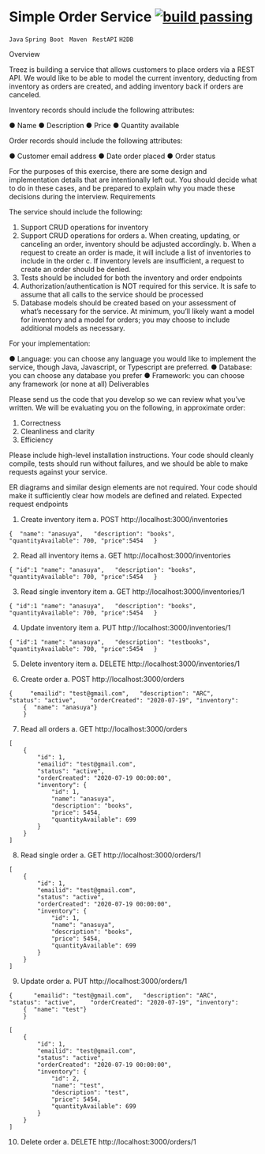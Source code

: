    # Simple Order Service  [![build passing](https://img.shields.io/badge/build-passing-brightgreen.svg?style=flat)](https://github.com/dwyl/esta/issues)
```Java``` ```Spring Boot``` ``` Maven``` ``` RestAPI``` ```H2DB```


Overview

Treez is building a service that allows customers to place orders via a REST API. We would like to be able to model the current inventory, deducting from inventory as orders are created, and adding inventory back if orders are canceled.

Inventory records should include the following attributes:

●	Name
●	Description
●	Price
●	Quantity available

Order records should include the following attributes:

●	Customer email address
●	Date order placed
●	Order status

For the purposes of this exercise, there are some design and implementation details that are intentionally left out. You should decide what to do in these cases, and be prepared to explain why you made these decisions during the interview.
Requirements

The service should include the following:

1.	Support CRUD operations for inventory
2.	Support CRUD operations for orders
a.	When creating, updating, or canceling an order, inventory should be adjusted accordingly.
b.	When a request to create an order is made, it will include a list of inventories to include in the order
c.	If inventory levels are insufficient, a request to create an order should be denied.
3.	Tests should be included for both the inventory and order endpoints
4.	Authorization/authentication is NOT required for this service. It is safe to assume that all calls to the service should be processed
5.	Database models should be created based on your assessment of what’s necessary for the service. At minimum, you’ll likely want a model for inventory and a model for orders; you may choose to include additional models as necessary.

For your implementation:

●	Language: you can choose any language you would like to implement the service, though Java, Javascript, or Typescript are preferred.
●	Database: you can choose any database you prefer
●	Framework: you can choose any framework (or none at all)
Deliverables

Please send us the code that you develop so we can review what you’ve written. We will be evaluating you on the following, in approximate order:

1.	Correctness
2.	Cleanliness and clarity
3.	Efficiency

Please include high-level installation instructions. Your code should cleanly compile, tests should run without failures, and we should be able to make requests against your service.

ER diagrams and similar design elements are not required. Your code should make it sufficiently clear how models are defined and related.
Expected request endpoints

1.	Create inventory item
a.	POST http://localhost:3000/inventories
```
{  "name": "anasuya",   "description": "books",    "quantityAvailable": 700, "price":5454   }

```
2.	Read all inventory items
a.	GET http://localhost:3000/inventories
```
{ "id":1 "name": "anasuya",   "description": "books",    "quantityAvailable": 700, "price":5454   }
```
3.	Read single inventory item
a.	GET http://localhost:3000/inventories/1

```
{ "id":1 "name": "anasuya",   "description": "books",    "quantityAvailable": 700, "price":5454   }
```

4.	Update inventory item
a.	PUT http://localhost:3000/inventories/1
```
{ "id":1 "name": "anasuya",   "description": "testbooks",    "quantityAvailable": 700, "price":5454   }
```
5.	Delete inventory item
a.	DELETE http://localhost:3000/inventories/1


6.	Create order
a.	POST http://localhost:3000/orders

```
{     "emailid": "test@gmail.com",   "description": "ARC",    "status": "active",    "orderCreated": "2020-07-19", "inventory":
    {  "name": "anasuya"}
    }

```
7.	Read all orders
a.	GET http://localhost:3000/orders
```
[
    {
        "id": 1,
        "emailid": "test@gmail.com",
        "status": "active",
        "orderCreated": "2020-07-19 00:00:00",
        "inventory": {
            "id": 1,
            "name": "anasuya",
            "description": "books",
            "price": 5454,
            "quantityAvailable": 699
        }
    }
]
```
8.	Read single order
a.	GET http://localhost:3000/orders/1

```
[
    {
        "id": 1,
        "emailid": "test@gmail.com",
        "status": "active",
        "orderCreated": "2020-07-19 00:00:00",
        "inventory": {
            "id": 1,
            "name": "anasuya",
            "description": "books",
            "price": 5454,
            "quantityAvailable": 699
        }
    }
]
```

9.	Update order
a.	PUT http://localhost:3000/orders/1

```
{      "emailid": "test@gmail.com",   "description": "ARC",    "status": "active",    "orderCreated": "2020-07-19", "inventory":
    {  "name": "test"}
    }

```

```
[
    {
        "id": 1,
        "emailid": "test@gmail.com",
        "status": "active",
        "orderCreated": "2020-07-19 00:00:00",
        "inventory": {
            "id": 2,
            "name": "test",
            "description": "test",
            "price": 5454,
            "quantityAvailable": 699
        }
    }
]
```


10.	Delete order
a.	DELETE http://localhost:3000/orders/1
